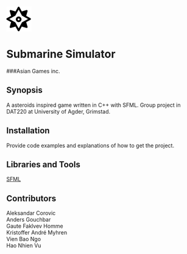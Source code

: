 ![alt text](logo.png "logo") 
# Submarine Simulator

###Asian Games inc. 

## Synopsis

A asteroids inspired game written in C++ with SFML. Group project in DAT220 at University of Agder, Grimstad.

## Installation

Provide code examples and explanations of how to get the project.

## Libraries and Tools

[SFML](https://www.sfml-dev.org/)

## Contributors

Aleksandar Corovic  
Anders Gouchbar  
Gaute Faklvev Homme  
Kristoffer André Myhren  
Vien Bao Ngo  
Hao Nhien Vu
